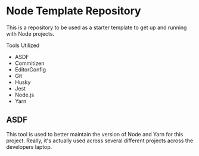 # Node Template Repository

This is a repository to be used as a starter template to get up and running with Node projects.

Tools Utilized
* ASDF
* Commitizen
* EditorConfig
* Git
* Husky
* Jest
* Node.js
* Yarn

## ASDF
This tool is used to better maintain the version of Node and Yarn for this project. Really, it's actually used across several different projects across the developers laptop.
